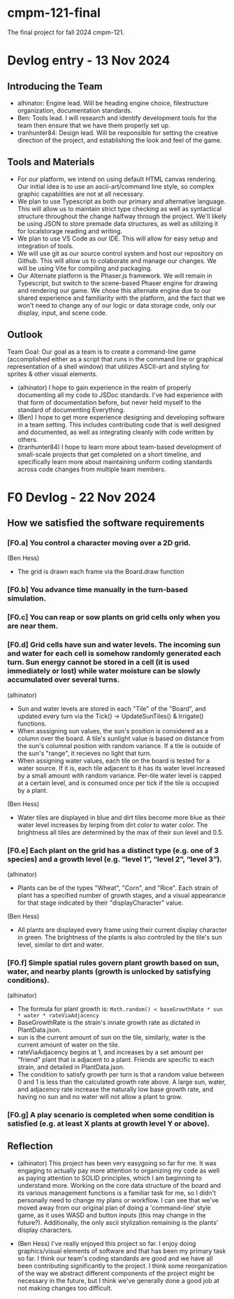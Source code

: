 # cmpm-121-final

The final project for fall 2024 cmpm-121.

# Devlog entry - 13 Nov 2024

## Introducing the Team

-    alhinator: Engine lead. Will be heading engine choice, filestructure organization, documentation standards.
-    Ben: Tools lead. I will research and identify development tools for the team then ensure that we have them properly set up.
-    tranhunter84: Design lead. Will be responsible for setting the creative direction of the project, and establishing the look and feel of the game.

## Tools and Materials

-    For our platform, we intend on using default HTML canvas rendering. Our initial idea is to use an ascii-art/command line style, so complex graphic capabilities are not at all necessary.
-    We plan to use Typescript as both our primary and alternative language. This will allow us to maintain strict type checking as well as syntactical structure throughout the change halfway through the project. We'll likely be using JSON to store premade data structures, as well as utilizing it for localstorage reading and writing.
-    We plan to use VS Code as our IDE. This will allow for easy setup and integration of tools.
-    We will use git as our source control system and host our repository on Github. This will allow us to colaborate and manage our changes. We will be using Vite for compiling and packaging.
-    Our Alternate platform is the Phaser.js framework. We will remain in Typescript, but switch to the scene-based Phaser engine for drawing and rendering our game. We chose this alternate engine due to our shared experience and familiarity with the platform, and the fact that we won't need to change any of our logic or data storage code, only our display, input, and scene code.

## Outlook

Team Goal: Our goal as a team is to create a command-line game (accomplished either as a script that runs in the command line or graphical representation of a shell window) that utilizes ASCII-art and styling for sprites & other visual elements.

-    (alhinator) I hope to gain experience in the realm of properly documenting all my code to JSDoc standards. I've had experience with that form of documentation before, but never held myself to the standard of documenting Everything.
-    (Ben) I hope to get more experience designing and developing software in a team setting. This includes contributing code that is well designed and documented, as well as integrating cleanly with code written by others.
-    (tranhunter84) I hope to learn more about team-based development of small-scale projects that get completed on a short timeline, and specifically learn more about maintaining uniform coding standards across code changes from multiple team members.

# F0 Devlog - 22 Nov 2024

## How we satisfied the software requirements

### [F0.a] You control a character moving over a 2D grid.

(Ben Hess)
- The grid is drawn each frame via the Board.draw function

### [F0.b] You advance time manually in the turn-based simulation.

### [F0.c] You can reap or sow plants on grid cells only when you are near them.

### [F0.d] Grid cells have sun and water levels. The incoming sun and water for each cell is somehow randomly generated each turn. Sun energy cannot be stored in a cell (it is used immediately or lost) while water moisture can be slowly accumulated over several turns.

(alhinator)

-    Sun and water levels are stored in each "Tile" of the "Board", and updated every turn via the Tick() -> UpdateSunTiles() & Irrigate() functions.
-    When asssigning sun values, the sun's position is considered as a column over the board. A tile's sunlight value is based on distance from the sun's columnal position with random variance. If a tile is outside of the sun's "range", it recieves no light that turn.
-    When assigning water values, each tile on the board is tested for a water source. If it is, each tile adjacent to it has its water level increased by a small amount with random variance. Per-tile water level is capped at a certain level, and is consumed once per tick if the tile is occupied by a plant.

(Ben Hess)
- Water tiles are displayed in blue and dirt tiles become more blue as their water level increases by lerping from dirt color to water color. The brightness all tiles are determined by the max of their sun level and 0.5.

### [F0.e] Each plant on the grid has a distinct type (e.g. one of 3 species) and a growth level (e.g. “level 1”, “level 2”, “level 3”).

(alhinator)

-    Plants can be of the types "Wheat", "Corn", and "Rice". Each strain of plant has a specified number of growth stages, and a visual appearance for that stage indicated by their "displayCharacter" value.

(Ben Hess)
- All plants are displayed every frame using their current display character in green. The brightness of the plants is also controled by the tile's sun level, similar to dirt and water.

### [F0.f] Simple spatial rules govern plant growth based on sun, water, and nearby plants (growth is unlocked by satisfying conditions).

(alhinator)

-    The formula for plant growth is: `Math.random() < baseGrowthRate * sun * water * rateViaAdjacency `
-    BaseGrowthRate is the strain's innate growth rate as dictated in PlantData.json.
-    sun is the current amount of sun on the tile, similarly, water is the current amount of water on the tile.
-    rateViaAdjacency begins at 1, and increases by a set amount per "friend" plant that is adjacent to a plant. Friends are specific to each strain, and detailed in PlantData.json.
-    The condition to satisfy growth per turn is that a random value between 0 and 1 is less than the calculated growth rate above. A large sun, water, and adjacency rate increase the naturally low base growth rate, and having no sun and no water will not allow a plant to grow.

### [F0.g] A play scenario is completed when some condition is satisfied (e.g. at least X plants at growth level Y or above).

## Reflection

-    (alhinator) This project has been very easygoing so far for me. It was engaging to actually pay more attention to organizing my code as well as paying attention to SOLID principles, which I am beginning to understand more. Working on the core data structure of the board and its various management functions is a familiar task for me, so I didn't personally need to change my plans or workflow. I can see that we've moved away from our original plan of doing a 'command-line' style game, as it uses WASD and button inputs (this may change in the future?). Additionally, the only ascii stylization remaining is the plants' display characters.

- (Ben Hess) I've really enjoyed this project so far. I enjoy doing graphics/visual elements of software and that has been my primary task so far. I think our team's coding standards are good and we have all been contributing significantly to the project. I think some reorganization of the way we abstract different components of the project might be necessary in the future, but I think we've generally done a good job at not making changes too difficult.